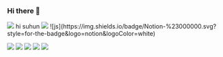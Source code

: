 ### Hi there 👋
<img src="https://capsule-render.vercel.app/api?type=waving&color=BDBDC8&height=150&section=header" />
hi suhun
<img src="https://capsule-render.vercel.app/api?type=waving&color=BDBDC8&height=150&section=footer" />
![js](https://img.shields.io/badge/Notion-%23000000.svg?style=for-the-badge&logo=notion&logoColor=white)

<a href="https://img.shields.io/badge/Java-ED8B00?style=for-the-badge&logo=openjdk&logoColor=white"/></a>
<a href="https://simpleicons.org/" target="_blank"><img src="https://img.shields.io/badge/JavaScript-F7DF1E?style=flat-square&logo=JavaScript&logoColor=black"/></a>
<a href="https://simpleicons.org/" target="_blank"><img src="https://img.shields.io/badge/Java-ED8B00?style=for-the-badge&logo=openjdk&logoColor=white"/></a>
<a href="https://simpleicons.org/" target="_blank"><img src="https://img.shields.io/badge/Java-ED8B00?style=flat-square&logo=openjdk&logoColor=white"/></a>
<a href="https://simpleicons.org/" target="_blank"><img src="https://img.shields.io/badge/Java-ED8B00?style=flat&logo=openjdk&logoColor=white"/></a>
<a href="https://simpleicons.org/" target="_blank"><img src="https://img.shields.io/badge/JavaScript-F7DF1E?style=for-the-badge&logo=JavaScript&logoColor=black"/></a>

<!--
**rlatngjs8/rlatngjs8** is a ✨ _special_ ✨ repository because its `README.md` (this file) appears on your GitHub profile.

Here are some ideas to get you started:

- 🔭 I’m currently working on ...
- 🌱 I’m currently learning ...
- 👯 I’m looking to collaborate on ...
- 🤔 I’m looking for help with ...
- 💬 Ask me about ...
- 📫 How to reach me: ...
- 😄 Pronouns: ...
- ⚡ Fun fact: ...
-->
